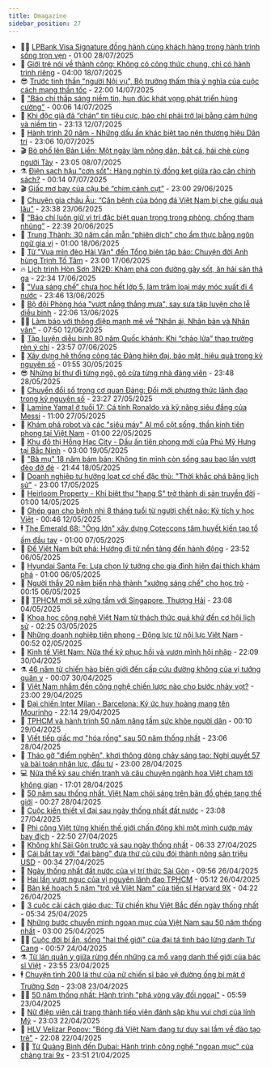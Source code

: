 ```yaml
---
title: Dmagazine
sidebar_position: 27
---
```


<!-- dantri-dmagazine:START -->
- 👨‍🏫 [LPBank Visa Signature đồng hành cùng khách hàng trong hành trình sống trọn vẹn](https://dantri.com.vn/kinh-doanh/lpbank-visa-signature-dong-hanh-cung-khach-hang-trong-hanh-trinh-song-tron-ven-20250725104616794.htm) - 01:00 28/07/2025
- 🎡 [Giới trẻ nói về thành công: Không có công thức chung, chỉ có hành trình riêng](https://dantri.com.vn/doi-song/gioi-tre-noi-ve-thanh-cong-khong-co-cong-thuc-chung-chi-co-hanh-trinh-rieng-20250716100033147.htm) - 04:00 18/07/2025
- 😎 [Trước tinh thần &quot;người Nội vụ&quot;, Bộ trưởng thấm thía ý nghĩa của cuộc cách mạng thần tốc](https://dantri.com.vn/noi-vu/truoc-tinh-than-nguoi-noi-vu-bo-truong-tham-thia-y-nghia-cua-cuoc-cach-mang-than-toc-20250611142555535.htm) - 22:00 14/07/2025
- 🦍 [&quot;Báo chí thắp sáng niềm tin, hun đúc khát vọng phát triển hùng cường&quot;](https://dantri.com.vn/xa-hoi/bao-chi-thap-sang-niem-tin-hun-duc-khat-vong-phat-trien-hung-cuong-20250625212333669.htm) - 00:06 14/07/2025
- 🦣 [Khi độc giả đã “chán” tin tiêu cực, báo chí phải trở lại bằng cảm hứng và niềm tin](https://dantri.com.vn/xa-hoi/khi-doc-gia-da-chan-tin-tieu-cuc-bao-chi-phai-tro-lai-bang-cam-hung-va-niem-tin-20250615000759409.htm) - 23:13 12/07/2025
- 💼 [Hành trình 20 năm - Những dấu ấn khác biệt tạo nên thương hiệu Dân trí](https://dantri.com.vn/xa-hoi/hanh-trinh-20-nam-nhung-dau-an-khac-biet-tao-nen-thuong-hieu-dan-tri-20250605193746990.htm) - 23:06 10/07/2025
- 🎬 [Bỏ phố lên Bản Liền: Một ngày làm nông dân, bắt cá, hái chè cùng người Tày](https://dantri.com.vn/du-lich/bo-pho-len-ban-lien-mot-ngay-lam-nong-dan-bat-ca-hai-che-cung-nguoi-tay-20250707161225243.htm) - 23:05 08/07/2025
- ⚗️ [Điện sạch hậu &quot;cơn sốt&quot;: Hàng nghìn tỷ đồng kẹt giữa rào cản chính sách?](https://dantri.com.vn/kinh-doanh/dien-sach-hau-con-sot-hang-nghin-ty-dong-ket-giua-rao-can-chinh-sach-20250704205328007.htm) - 00:14 07/07/2025
- 🎬 [Giấc mơ bay của cậu bé “chim cánh cụt”](https://dantri.com.vn/giao-duc/giac-mo-bay-cua-cau-be-chim-canh-cut-20250629003009883.htm) - 23:00 29/06/2025
- 🤖 [Chuyên gia châu Âu: “Căn bệnh của bóng đá Việt Nam bị che giấu quá lâu”](https://dantri.com.vn/the-thao/chuyen-gia-chau-au-can-benh-cua-bong-da-viet-nam-bi-che-giau-qua-lau-20250618202137426.htm) - 23:38 23/06/2025
- 🚦 [“Báo chí luôn giữ vị trí đặc biệt quan trọng trong phòng, chống tham nhũng”](https://dantri.com.vn/xa-hoi/bao-chi-luon-giu-vi-tri-dac-biet-quan-trong-trong-phong-chong-tham-nhung-20250620201819653.htm) - 22:39 20/06/2025
- 🦏 [Trung Thành: 30 năm cần mẫn “phiên dịch” cho ẩm thực bằng ngôn ngữ gia vị](https://dantri.com.vn/kinh-doanh/trung-thanh-30-nam-can-man-phien-dich-cho-am-thuc-bang-ngon-ngu-gia-vi-20250617222328410.htm) - 01:00 18/06/2025
- 🌁 [Từ &quot;Vua mìn đèo Hải Vân&quot; đến Tổng biên tập báo: Chuyện đời Anh hùng Trịnh Tố Tâm](https://dantri.com.vn/xa-hoi/tu-vua-min-deo-hai-van-den-tong-bien-tap-bao-chuyen-doi-anh-hung-trinh-to-tam-20250617200857124.htm) - 23:00 17/06/2025
- 🔥 [Lịch trình Hòn Sơn 3N2Đ: Khám phá con đường gây sốt, ăn hải sản thả ga](https://dantri.com.vn/du-lich/lich-trinh-hon-son-3n2d-kham-pha-con-duong-gay-sot-an-hai-san-tha-ga-20250616002100261.htm) - 22:34 17/06/2025
- 🎊 [&quot;Vua sáng chế” chưa học hết lớp 5, làm trăm loại máy móc xuất đi 4 nước](https://dantri.com.vn/khoa-hoc/vua-sang-che-chua-hoc-het-lop-5-lam-tram-loai-may-moc-xuat-di-4-nuoc-20250613110314189.htm) - 23:46 13/06/2025
- 🐻 [Bộ đội Phòng hóa &quot;vượt nắng thắng mưa&quot;, say sưa tập luyện cho lễ diễu binh](https://dantri.com.vn/xa-hoi/bo-doi-phong-hoa-vuot-nang-thang-mua-say-sua-tap-luyen-cho-le-dieu-binh-20250613220651108.htm) - 22:06 13/06/2025
- 👨‍🏫 [Làm báo với thông điệp mạnh mẽ về &quot;Nhân ái, Nhân bản và Nhân văn&quot;](https://dantri.com.vn/xa-hoi/lam-bao-voi-thong-diep-manh-me-ve-nhan-ai-nhan-ban-va-nhan-van-20250612144136170.htm) - 07:50 12/06/2025
- 🧰 [Tập luyện diễu binh 80 năm Quốc khánh: Khi “chảo lửa” thao trường rèn ý chí](https://dantri.com.vn/xa-hoi/tap-luyen-dieu-binh-80-nam-quoc-khanh-khi-chao-lua-thao-truong-ren-y-chi-20250607212850991.htm) - 23:57 07/06/2025
- 💯 [Xây dựng hệ thống công tác Đảng hiện đại, bảo mật, hiệu quả trong kỷ nguyên số](https://dantri.com.vn/xa-hoi/xay-dung-he-thong-cong-tac-dang-hien-dai-bao-mat-hieu-qua-trong-ky-nguyen-so-20250529191739519.htm) - 01:55 30/05/2025
- 😎 [Những bí thư đi từng ngõ, gõ cửa từng nhà đảng viên](https://dantri.com.vn/cong-nghe/nhung-bi-thu-di-tung-ngo-go-cua-tung-nha-dang-vien-20250528143744035.htm) - 23:48 28/05/2025
- 🤖 [Chuyển đổi số trong cơ quan Đảng: Đổi mới phương thức lãnh đạo trong kỷ nguyên số](https://dantri.com.vn/xa-hoi/chuyen-doi-so-trong-co-quan-dang-doi-moi-phuong-thuc-lanh-dao-trong-ky-nguyen-so-20250527135507162.htm) - 23:27 27/05/2025
- 🤔 [Lamine Yamal ở tuổi 17: Cá tính Ronaldo và kỹ năng siêu đẳng của Messi](https://dantri.com.vn/the-thao/lamine-yamal-o-tuoi-17-ca-tinh-ronaldo-va-ky-nang-sieu-dang-cua-messi-20250520155027159.htm) - 11:00 27/05/2025
- 💼 [Khám phá robot và các &quot;siêu máy&quot; AI mổ cột sống, thần kinh tiên phong tại Việt Nam](https://dantri.com.vn/suc-khoe/kham-pha-robot-va-cac-sieu-may-ai-mo-cot-song-than-kinh-tien-phong-tai-viet-nam-20250521133757492.htm) - 01:00 22/05/2025
- 🎊 [Khu đô thị Hồng Hạc City - Dấu ấn tiên phong mới của Phú Mỹ Hưng tại Bắc Ninh](https://dantri.com.vn/bat-dong-san/khu-do-thi-hong-hac-city-dau-an-tien-phong-moi-cua-phu-my-hung-tai-bac-ninh-20250518230233503.htm) - 03:00 19/05/2025
- 🦆 [&quot;Bà mụ&quot; 18 năm bám bản: Không tin mình còn sống sau bao lần vượt đèo đỡ đẻ](https://dantri.com.vn/suc-khoe/ba-mu-18-nam-bam-ban-khong-tin-minh-con-song-sau-bao-lan-vuot-deo-do-de-20250516122341750.htm) - 21:44 18/05/2025
- 🦒 [Doanh nghiệp tư hưởng loạt cơ chế đặc thù: &quot;Thời khắc phá băng lịch sử&quot;](https://dantri.com.vn/xa-hoi/doanh-nghiep-tu-huong-loat-co-che-dac-thu-thoi-khac-pha-bang-lich-su-20250517084609088.htm) - 23:00 17/05/2025
- 👺 [Heirloom Property - Khi biệt thự &quot;hạng S&quot; trở thành di sản truyền đời](https://dantri.com.vn/bat-dong-san/heirloom-property-khi-biet-thu-hang-s-tro-thanh-di-san-truyen-doi-20250514001656503.htm) - 01:00 14/05/2025
- 🦍 [Ghép gan cho bệnh nhi 8 tháng tuổi từ người chết não: Kỳ tích y học Việt](https://dantri.com.vn/suc-khoe/ghep-gan-cho-benh-nhi-8-thang-tuoi-tu-nguoi-chet-nao-ky-tich-y-hoc-viet-20250510173721969.htm) - 00:46 12/05/2025
- 🕴 [The Emerald 68: &quot;Ông lớn&quot; xây dựng Coteccons tâm huyết kiến tạo tổ ấm đầu tay](https://dantri.com.vn/bat-dong-san/the-emerald-68-ong-lon-xay-dung-coteccons-tam-huyet-kien-tao-to-am-dau-tay-20250505094955884.htm) - 01:00 07/05/2025
- 🤖 [Để Việt Nam bứt phá: Hướng đi từ nền tảng đến hành động](https://dantri.com.vn/cong-nghe/de-viet-nam-but-pha-huong-di-tu-nen-tang-den-hanh-dong-20250506173246427.htm) - 23:52 06/05/2025
- 🐲 [Hyundai Santa Fe: Lựa chọn lý tưởng cho gia đình hiện đại thích khám phá](https://dantri.com.vn/o-to-xe-may/hyundai-santa-fe-lua-chon-ly-tuong-cho-gia-dinh-hien-dai-thich-kham-pha-20250505150432114.htm) - 01:00 06/05/2025
- 🦏 [Người thầy 20 năm biến nhà thành &quot;xưởng sáng chế&quot; cho học trò](https://dantri.com.vn/khoa-hoc/nguoi-thay-20-nam-bien-nha-thanh-xuong-sang-che-cho-hoc-tro-20250504120903230.htm) - 00:15 06/05/2025
- 🧑‍💻 [TPHCM mới sẽ xứng tầm với Singapore, Thượng Hải](https://dantri.com.vn/xa-hoi/tphcm-moi-se-xung-tam-voi-singapore-thuong-hai-20250501120044409.htm) - 23:08 04/05/2025
- 👺 [Khoa học công nghệ Việt Nam từ thách thức quá khứ đến cơ hội lịch sử](https://dantri.com.vn/cong-nghe/khoa-hoc-cong-nghe-viet-nam-tu-thach-thuc-qua-khu-den-co-hoi-lich-su-20250502104018979.htm) - 02:25 03/05/2025
- 🦆 [Những doanh nghiệp tiên phong - Động lực từ nội lực Việt Nam](https://dantri.com.vn/cong-nghe/nhung-doanh-nghiep-tien-phong-dong-luc-tu-noi-luc-viet-nam-20250429093922199.htm) - 00:52 02/05/2025
- 🐘 [Kinh tế Việt Nam: Nửa thế kỷ phục hồi và vươn mình hội nhập](https://dantri.com.vn/kinh-doanh/kinh-te-viet-nam-nua-the-ky-phuc-hoi-va-vuon-minh-hoi-nhap-20250429090928341.htm) - 22:09 30/04/2025
- ⚗️ [46 năm từ chiến hào biên giới đến cấp cứu đường không của vị tướng quân y](https://dantri.com.vn/suc-khoe/46-nam-tu-chien-hao-bien-gioi-den-cap-cuu-duong-khong-cua-vi-tuong-quan-y-20250429182531912.htm) - 00:07 30/04/2025
- 🫶 [Việt Nam nhắm đến công nghệ chiến lược nào cho bước nhảy vọt?](https://dantri.com.vn/cong-nghe/viet-nam-nham-den-cong-nghe-chien-luoc-nao-cho-buoc-nhay-vot-20250427221622558.htm) - 23:00 29/04/2025
- 🚀 [Đại chiến Inter Milan - Barcelona: Ký ức huy hoàng mang tên Mourinho](https://dantri.com.vn/the-thao/dai-chien-inter-milan-barcelona-ky-uc-huy-hoang-mang-ten-mourinho-20250426215304637.htm) - 22:14 29/04/2025
- 💼 [TPHCM và hành trình 50 năm nâng tầm sức khỏe người dân](https://dantri.com.vn/suc-khoe/tphcm-va-hanh-trinh-50-nam-nang-tam-suc-khoe-nguoi-dan-20250429003241897.htm) - 00:10 29/04/2025
- 🚀 [Viết tiếp giấc mơ &quot;hóa rồng&quot; sau 50 năm thống nhất](https://dantri.com.vn/kinh-doanh/viet-tiep-giac-mo-hoa-rong-sau-50-nam-thong-nhat-20250426120822941.htm) - 23:06 28/04/2025
- 🐻 [Tháo gỡ &quot;điểm nghẽn&quot;, khơi thông dòng chảy sáng tạo: Nghị quyết 57 và bài toán nhân lực, đầu tư](https://dantri.com.vn/cong-nghe/thao-go-diem-nghen-khoi-thong-dong-chay-sang-tao-nghi-quyet-57-va-bai-toan-nhan-luc-dau-tu-20250425212002614.htm) - 23:00 28/04/2025
- 💻 [Nửa thế kỷ sau chiến tranh và câu chuyện ngành hoa Việt chạm tới không gian](https://dantri.com.vn/khoa-hoc/nua-the-ky-sau-chien-tranh-va-cau-chuyen-nganh-hoa-viet-cham-toi-khong-gian-20250427214508240.htm) - 17:01 28/04/2025
- 🎊 [50 năm sau thống nhất, Việt Nam chói sáng trên bản đồ ghép tạng thế giới](https://dantri.com.vn/suc-khoe/50-nam-sau-thong-nhat-viet-nam-choi-sang-tren-ban-do-ghep-tang-the-gioi-20250427100913022.htm) - 00:27 28/04/2025
- 🔭 [Cuộc kiến thiết vĩ đại sau ngày thống nhất đất nước](https://dantri.com.vn/xa-hoi/cuoc-kien-thiet-vi-dai-sau-ngay-thong-nhat-dat-nuoc-20250413151102952.htm) - 23:08 27/04/2025
- 🚀 [Phi công Việt từng khiến thế giới chấn động khi một mình cướp máy bay địch](https://dantri.com.vn/doi-song/phi-cong-viet-tung-khien-the-gioi-chan-dong-khi-mot-minh-cuop-may-bay-dich-20250423120903817.htm) - 22:50 27/04/2025
- 🦄 [Không khí Sài Gòn trước và sau ngày thống nhất](https://dantri.com.vn/xa-hoi/khong-khi-sai-gon-truoc-va-sau-ngay-thong-nhat-20250413143621736.htm) - 06:33 27/04/2025
- 🌊 [Cái bắt tay với &quot;đại bàng&quot; đưa thứ củ cứu đói thành nông sản triệu USD](https://dantri.com.vn/khoa-hoc/cai-bat-tay-voi-dai-bang-dua-thu-cu-cuu-doi-thanh-nong-san-trieu-usd-20250426192834711.htm) - 00:34 27/04/2025
- 🐻 [Ngày thống nhất đất nước của vị trí thức Sài Gòn](https://dantri.com.vn/xa-hoi/ngay-thong-nhat-dat-nuoc-cua-vi-tri-thuc-sai-gon-20250418204551157.htm) - 09:56 26/04/2025
- 👺 [Hai lần vượt ngục của vị nguyên lãnh đạo TPHCM](https://dantri.com.vn/xa-hoi/hai-lan-vuot-nguc-cua-vi-nguyen-lanh-dao-tphcm-20250413141423192.htm) - 05:12 26/04/2025
- 🫶 [Bản kế hoạch 5 năm &quot;trở về Việt Nam&quot; của tiến sĩ Harvard 9X](https://dantri.com.vn/khoa-hoc/ban-ke-hoach-5-nam-tro-ve-viet-nam-cua-tien-si-harvard-9x-20250426085122766.htm) - 04:22 26/04/2025
- 💪 [3 cuộc cải cách giáo dục: Từ chiến khu Việt Bắc đến ngày thống nhất](https://dantri.com.vn/giao-duc/3-cuoc-cai-cach-giao-duc-tu-chien-khu-viet-bac-den-ngay-thong-nhat-20250425095705559.htm) - 05:34 25/04/2025
- 🌊 [Những bước chuyển mình ngoạn mục của Việt Nam sau 50 năm thống nhất](https://dantri.com.vn/xa-hoi/nhung-buoc-chuyen-minh-ngoan-muc-cua-viet-nam-sau-50-nam-thong-nhat-20250423090414588.htm) - 03:00 25/04/2025
- 🧑‍🏫 [Cuộc đời bí ẩn, sống &quot;hai thế giới&quot; của đại tá tình báo lừng danh Tư Cang](https://dantri.com.vn/doi-song/cuoc-doi-bi-an-song-hai-the-gioi-cua-dai-ta-tinh-bao-lung-danh-tu-cang-20250422190151106.htm) - 00:57 24/04/2025
- ⚗️ [Từ lán quân y giữa rừng đến những ca mổ vang danh thế giới của bác sĩ Việt](https://dantri.com.vn/suc-khoe/tu-lan-quan-y-giua-rung-den-nhung-ca-mo-vang-danh-the-gioi-cua-bac-si-viet-20250423215748204.htm) - 23:55 23/04/2025
- 🕴 [Chuyện tình 200 lá thư của nữ chiến sĩ bảo vệ đường ống bí mật ở Trường Sơn](https://dantri.com.vn/doi-song/chuyen-tinh-200-la-thu-cua-nu-chien-si-bao-ve-duong-ong-bi-mat-o-truong-son-20250423113414914.htm) - 23:08 23/04/2025
- 🧑‍🏫 [50 năm thống nhất: Hành trình &quot;phá vòng vây đối ngoại&quot;](https://dantri.com.vn/xa-hoi/50-nam-thong-nhat-hanh-trinh-pha-vong-vay-doi-ngoai-20250421195353696.htm) - 05:59 23/04/2025
- 🦄 [Nữ điệp viên cải trang thành tiếp viên đánh sập khu vui chơi của lính Mỹ](https://dantri.com.vn/doi-song/nu-diep-vien-cai-trang-thanh-tiep-vien-danh-sap-khu-vui-choi-cua-linh-my-20250418162741109.htm) - 23:03 22/04/2025
- 🧰 [HLV Velizar Popov: &quot;Bóng đá Việt Nam đang tư duy sai lầm về đào tạo trẻ&quot;](https://dantri.com.vn/the-thao/hlv-velizar-popov-bong-da-viet-nam-dang-tu-duy-sai-lam-ve-dao-tao-tre-20250419181352736.htm) - 22:08 22/04/2025
- 🧑‍💻 [Từ Quảng Bình đến Dubai: Hành trình công nghệ &quot;ngoạn mục&quot; của chàng trai 9x](https://dantri.com.vn/khoa-hoc/tu-quang-binh-den-dubai-hanh-trinh-cong-nghe-ngoan-muc-cua-chang-trai-9x-20250419191357167.htm) - 23:51 21/04/2025<!-- dantri-dmagazine:END -->
